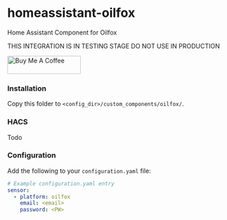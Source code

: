 # homeassistant-oilfox

Home Assistant Component for Oilfox

THIS INTEGRATION IS IN TESTING STAGE DO NOT USE IN PRODUCTION 

<a href="https://www.buymeacoffee.com/ittv" target="_blank"><img height="41px" width="167px" src="https://cdn.buymeacoffee.com/buttons/default-blue.png" alt="Buy Me A Coffee"></a>


### Installation

Copy this folder to `<config_dir>/custom_components/oilfox/`.

### HACS
Todo

### Configuration

Add the following to your `configuration.yaml` file:

```yaml
# Example configuration.yaml entry
sensor:
  - platform: oilfox
    email: <email>
    password: <PW>
        
```


